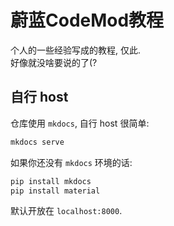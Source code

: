 # 蔚蓝CodeMod教程

个人的一些经验写成的教程, 仅此.  
好像就没啥要说的了(?

## 自行 host

仓库使用 `mkdocs`, 自行 host 很简单:
```sh
mkdocs serve
```

如果你还没有 `mkdocs` 环境的话:

```sh
pip install mkdocs
pip install material
```

默认开放在 `localhost:8000`.